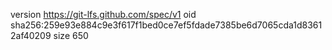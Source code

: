 version https://git-lfs.github.com/spec/v1
oid sha256:259e93e884c9e3f617f1bed0ce7ef5fdade7385be6d7065cda1d83612af40209
size 650
